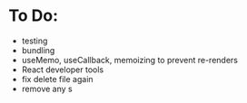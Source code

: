 # To Do:

- testing
- bundling
- useMemo, useCallback, memoizing to prevent re-renders
- React developer tools
- fix delete file again
- remove any s
